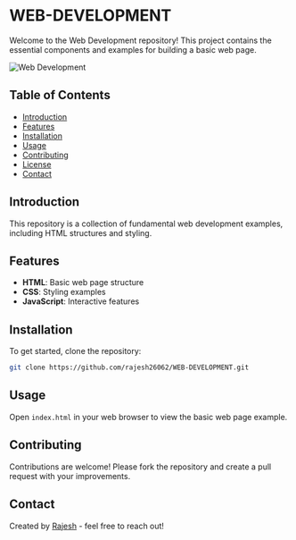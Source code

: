 # WEB-DEVELOPMENT

Welcome to the Web Development repository! This project contains the essential components and examples for building a basic web page.

![Web Development](https://example.com/image.png)

## Table of Contents
- [Introduction](#introduction)
- [Features](#features)
- [Installation](#installation)
- [Usage](#usage)
- [Contributing](#contributing)
- [License](#license)
- [Contact](#contact)

## Introduction
This repository is a collection of fundamental web development examples, including HTML structures and styling.

## Features
- **HTML**: Basic web page structure
- **CSS**: Styling examples
- **JavaScript**: Interactive features

## Installation
To get started, clone the repository:
```sh
git clone https://github.com/rajesh26062/WEB-DEVELOPMENT.git
```

## Usage
Open `index.html` in your web browser to view the basic web page example.

## Contributing
Contributions are welcome! Please fork the repository and create a pull request with your improvements.

## Contact
Created by [Rajesh](https://github.com/rajesh26062) - feel free to reach out!

